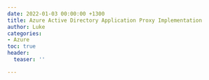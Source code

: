 ```yaml
---
date: 2022-01-03 00:00:00 +1300
title: Azure Active Directory Application Proxy Implementation
author: Luke
categories:
- Azure
toc: true
header:
  teaser: ''

---
```

